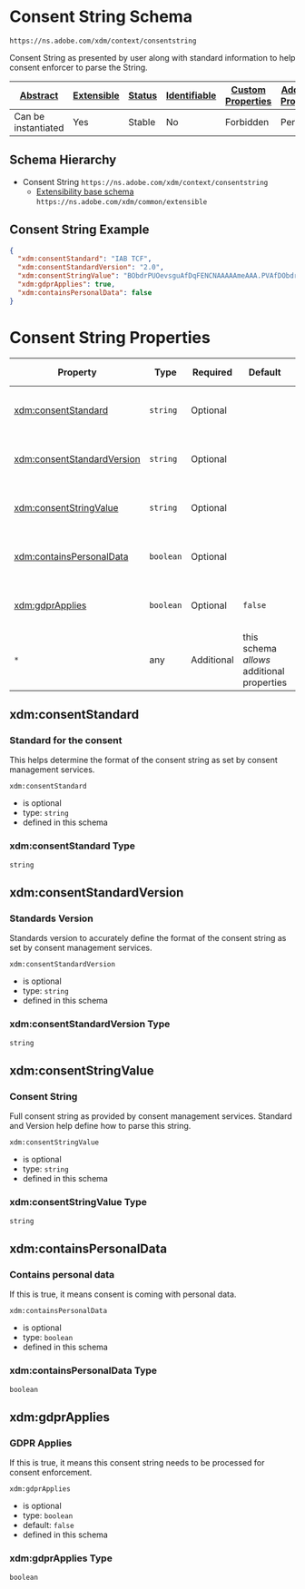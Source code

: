 
# Consent String Schema

```
https://ns.adobe.com/xdm/context/consentstring
```

Consent String as presented by user along with standard information to help consent enforcer to parse the String.

| [Abstract](../../abstract.md) | [Extensible](../../extensions.md) | [Status](../../status.md) | [Identifiable](../../id.md) | [Custom Properties](../../extensions.md) | [Additional Properties](../../extensions.md) | Defined In |
|-------------------------------|-----------------------------------|---------------------------|-----------------------------|------------------------------------------|----------------------------------------------|------------|
| Can be instantiated | Yes | Stable | No | Forbidden | Permitted | [datatypes/consentstring.schema.json](datatypes/consentstring.schema.json) |
## Schema Hierarchy

* Consent String `https://ns.adobe.com/xdm/context/consentstring`
  * [Extensibility base schema](extensible.schema.md) `https://ns.adobe.com/xdm/common/extensible`


## Consent String Example
```json
{
  "xdm:consentStandard": "IAB TCF",
  "xdm:consentStandardVersion": "2.0",
  "xdm:consentStringValue": "BObdrPUOevsguAfDqFENCNAAAAAmeAAA.PVAfDObdrA.DqFENCAmeAENCDA",
  "xdm:gdprApplies": true,
  "xdm:containsPersonalData": false
}
```

# Consent String Properties

| Property | Type | Required | Default | Defined by |
|----------|------|----------|---------|------------|
| [xdm:consentStandard](#xdmconsentstandard) | `string` | Optional |  | Consent String (this schema) |
| [xdm:consentStandardVersion](#xdmconsentstandardversion) | `string` | Optional |  | Consent String (this schema) |
| [xdm:consentStringValue](#xdmconsentstringvalue) | `string` | Optional |  | Consent String (this schema) |
| [xdm:containsPersonalData](#xdmcontainspersonaldata) | `boolean` | Optional |  | Consent String (this schema) |
| [xdm:gdprApplies](#xdmgdprapplies) | `boolean` | Optional | `false` | Consent String (this schema) |
| `*` | any | Additional | this schema *allows* additional properties |

## xdm:consentStandard
### Standard for the consent

This helps determine the format of the consent string as set by consent management services.

`xdm:consentStandard`
* is optional
* type: `string`
* defined in this schema

### xdm:consentStandard Type


`string`






## xdm:consentStandardVersion
### Standards Version

Standards version to accurately define the format of the consent string as set by consent management services.

`xdm:consentStandardVersion`
* is optional
* type: `string`
* defined in this schema

### xdm:consentStandardVersion Type


`string`






## xdm:consentStringValue
### Consent String

Full consent string as provided by consent management services. Standard and Version help define how to parse this string.

`xdm:consentStringValue`
* is optional
* type: `string`
* defined in this schema

### xdm:consentStringValue Type


`string`






## xdm:containsPersonalData
### Contains personal data

If this is true, it means consent is coming with personal data.

`xdm:containsPersonalData`
* is optional
* type: `boolean`
* defined in this schema

### xdm:containsPersonalData Type


`boolean`





## xdm:gdprApplies
### GDPR Applies

If this is true, it means this consent string needs to be processed for consent enforcement.

`xdm:gdprApplies`
* is optional
* type: `boolean`
* default: `false`
* defined in this schema

### xdm:gdprApplies Type


`boolean`




